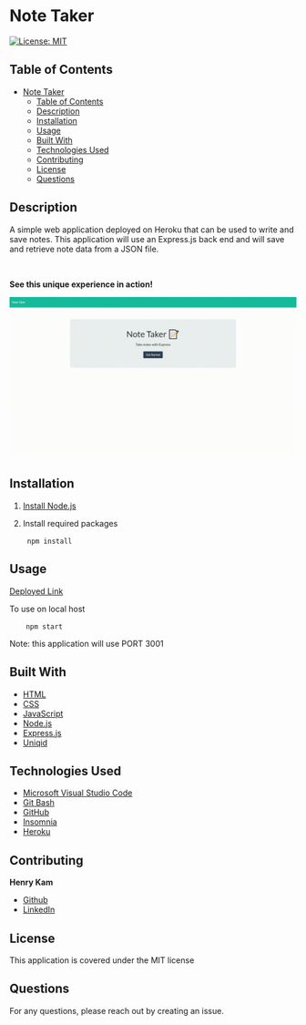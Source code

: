 # Note Taker

[![License: MIT](https://img.shields.io/badge/License-MIT-yellow.svg)](https://opensource.org/licenses/MIT)



## Table of Contents

- [Note Taker](#note-taker)
  - [Table of Contents](#table-of-contents)
  - [Description](#description)
  - [Installation](#installation)
  - [Usage](#usage)
  - [Built With](#built-with)
  - [Technologies Used](#technologies-used)
  - [Contributing](#contributing)
  - [License](#license)
  - [Questions](#questions)
  

## Description

A simple web application deployed on Heroku that can be used to write and save notes. This application will use an Express.js back end and will save and retrieve note data from a JSON file.

 <br />

**See this unique experience in action!**

![Demo](public/assets/files/demo.gif)



## Installation

1. [Install Node.js](https://nodejs.org/en/download/) 

2. Install required packages

        npm install

## Usage
[Deployed Link](https://note-taker-henrykam.herokuapp.com/)

To use on local host

        npm start

Note: this application will use PORT 3001


## Built With

* [HTML](https://developer.mozilla.org/en-US/docs/Web/HTML)
* [CSS](https://developer.mozilla.org/en-US/docs/Web/CSS)
* [JavaScript](https://developer.mozilla.org/en-US/docs/Web/JavaScript)
* [Node.js](https://nodejs.org/en/)
* [Express.js](https://expressjs.com/)
* [Uniqid](https://www.npmjs.com/package/uniqid)



## Technologies Used

* [Microsoft Visual Studio Code](https://code.visualstudio.com/)
* [Git Bash](https://git-scm.com/downloads)
* [GitHub](https://github.com/)
* [Insomnia](https://insomnia.rest/)
* [Heroku](https://www.heroku.com/)

## Contributing


**Henry Kam**

- [Github](https://github.com/gulpinhenry)
- [LinkedIn](https://www.linkedin.com/in/kamhenry/)


## License

This application is covered under the MIT license

## Questions

For any questions, please reach out by creating an issue.

